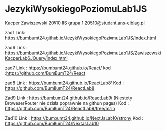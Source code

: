 # JezykiWysokiegoPoziomuLab1JS
Kacper Zawiszewski 20510 IIS grupa 1
20510@student.ans-elblag.pl

zad1 Link: https://bumbumt24.github.io/JezykiWysokiegoPoziomuLab1JS/index.html

zad6 Link : https://bumbumt24.github.io/JezykiWysokiegoPoziomuLab1JS/ZawiszewskiKacperLab6JQuery/index.html

zad7 Link : https://bumbumt24.github.io/React/
      kod :https://github.com/BumBumT24/React

zad8 Link : https://bumbumt24.github.io/ReactLab8/
      Kod : https://github.com/BumBumT24/ReactLab8
      
Zad9 Link : https://bumbumt24.github.io/ReactLab9/      (Niestety BroweserRouter nie działa poprawnie na githun pages)
      Kod : https://github.com/BumBumT24/ReactLab9/tree/main

Zad10 Link : https://bumbumt24.github.io/NextJsLab10/strony
      Kod : https://github.com/BumBumT24/NextJsLab10
